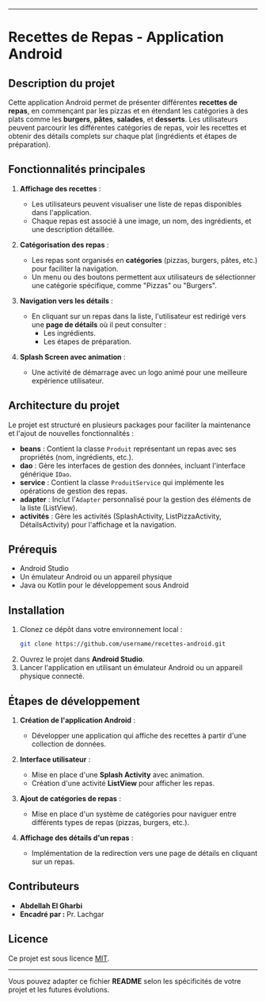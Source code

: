 

---

# **Recettes de Repas - Application Android**

## **Description du projet**
Cette application Android permet de présenter différentes **recettes de repas**, en commençant par les pizzas et en étendant les catégories à des plats comme les **burgers**, **pâtes**, **salades**, et **desserts**. Les utilisateurs peuvent parcourir les différentes catégories de repas, voir les recettes et obtenir des détails complets sur chaque plat (ingrédients et étapes de préparation).

## **Fonctionnalités principales**
1. **Affichage des recettes** : 
   - Les utilisateurs peuvent visualiser une liste de repas disponibles dans l'application.
   - Chaque repas est associé à une image, un nom, des ingrédients, et une description détaillée.
   
2. **Catégorisation des repas** :
   - Les repas sont organisés en **catégories** (pizzas, burgers, pâtes, etc.) pour faciliter la navigation.
   - Un menu ou des boutons permettent aux utilisateurs de sélectionner une catégorie spécifique, comme "Pizzas" ou "Burgers".
   
3. **Navigation vers les détails** :
   - En cliquant sur un repas dans la liste, l'utilisateur est redirigé vers une **page de détails** où il peut consulter :
     - Les ingrédients.
     - Les étapes de préparation.
   
4. **Splash Screen avec animation** :
   - Une activité de démarrage avec un logo animé pour une meilleure expérience utilisateur.

## **Architecture du projet**
Le projet est structuré en plusieurs packages pour faciliter la maintenance et l'ajout de nouvelles fonctionnalités :
- **beans** : Contient la classe `Produit` représentant un repas avec ses propriétés (nom, ingrédients, etc.).
- **dao** : Gère les interfaces de gestion des données, incluant l'interface générique `IDao`.
- **service** : Contient la classe `ProduitService` qui implémente les opérations de gestion des repas.
- **adapter** : Inclut l'`Adapter` personnalisé pour la gestion des éléments de la liste (ListView).
- **activités** : Gère les activités (SplashActivity, ListPizzaActivity, DétailsActivity) pour l'affichage et la navigation.

## **Prérequis**
- Android Studio
- Un émulateur Android ou un appareil physique
- Java ou Kotlin pour le développement sous Android

## **Installation**
1. Clonez ce dépôt dans votre environnement local :
   ```bash
   git clone https://github.com/username/recettes-android.git
   ```
2. Ouvrez le projet dans **Android Studio**.
3. Lancer l'application en utilisant un émulateur Android ou un appareil physique connecté.

## **Étapes de développement**
1. **Création de l'application Android** :
   - Développer une application qui affiche des recettes à partir d'une collection de données.
   
2. **Interface utilisateur** :
   - Mise en place d'une **Splash Activity** avec animation.
   - Création d'une activité **ListView** pour afficher les repas.

3. **Ajout de catégories de repas** :
   - Mise en place d'un système de catégories pour naviguer entre différents types de repas (pizzas, burgers, etc.).
   
4. **Affichage des détails d'un repas** :
   - Implémentation de la redirection vers une page de détails en cliquant sur un repas.

## **Contributeurs**
- **Abdellah El Gharbi**
- **Encadré par :** Pr. Lachgar

## **Licence**
Ce projet est sous licence [MIT](LICENSE).

---

Vous pouvez adapter ce fichier **README** selon les spécificités de votre projet et les futures évolutions.
